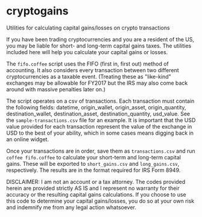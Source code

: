 # cryptogains
Utilities for calculating capital gains/losses on crypto transactions

If you have been trading cryptocurrencies and you are a resident of the US, you may be liable for short- and long-term capital gains taxes. The utilities included here will help you calculate your capital gains or losses.

The `fifo.coffee` script uses the FIFO (first in, first out) method of accounting. It also considers every transaction between two different cryptocurrencies as a taxable event. (Treating these as "like-kind" exchanges may be allowable for FY2017 but the IRS may also come back around with massive penalties later on.)

The script operates on a csv of transactions. Each transaction must contain the following fields: datetime, origin_wallet, origin_asset, origin_quantity, destination_wallet, destination_asset, destination_quantity, usd_value. See the `sample-transactions.csv` file for an example. It is important that the USD value provided for each transaction represent the value of the exchange in USD to the best of your ability, which in some cases means digging back in an online widget.

Once your transactions are in order, save them as `transactions.csv` and run `coffee fifo.coffee` to calculate your short-term and long-term capital gains. These will be exported to `short_gains.csv` and `long_gains.csv`, respectively. The results are in the format required for IRS Form 8949.

DISCLAIMER: I am not an account or a tax attorney. The codes provided herein are provided strictly AS IS and I represent no warranty for their accuracy or the resulting capital gains calculations. If you choose to use this code to determine your capital gains/losses, you do so at your own risk and indemnify me from any legal action whatsoever.

